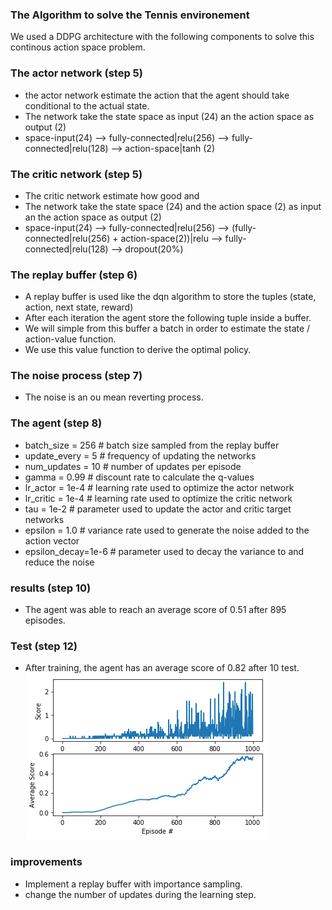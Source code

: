
### The Algorithm to solve the Tennis environement
We used a DDPG architecture with the following components to solve this continous action space problem.

### The actor network (step 5)
* the actor network estimate the action that the agent should take conditional to the actual state.
* The network take the state space as input (24) an the action space as output (2)
* space-input(24) --> fully-connected|relu(256) --> fully-connected|relu(128) --> action-space|tanh (2)

### The critic network (step 5)
* The critic network estimate how good and 
* The network take the state space (24) and the action space (2) as input an the action space as output (2)
* space-input(24) --> fully-connected|relu(256) --> (fully-connected|relu(256) + action-space(2))|relu -->  fully-connected|relu(128)
  --> dropout(20%)
### The replay buffer (step 6)

* A replay buffer is used like the dqn algorithm to store the tuples (state, action, next state, reward)
* After each iteration the agent store the following tuple inside a buffer.
* We will simple from this buffer a batch in order to estimate the state / action-value function.
* We use this value function to derive the optimal policy.

### The noise process (step 7)
* The noise is an ou mean reverting process. 

### The agent (step 8)

* batch_size  = 256   # batch size sampled from the replay buffer
* update_every = 5   # frequency of updating the networks
* num_updates = 10    # number of updates per episode
* gamma = 0.99        # discount rate to calculate the q-values
* lr_actor = 1e-4     # learning rate used to optimize the actor network
* lr_critic = 1e-4    # learning rate used to optimize the critic network
* tau = 1e-2          # parameter used to update the actor and critic target networks 
* epsilon = 1.0       # variance rate used to generate the noise added to the action vector
* epsilon_decay=1e-6  # parameter used to decay the variance to and reduce the noise

### results (step 10)
* The agent was able to reach an average score of 0.51 after 895 episodes.

### Test (step 12)
* After training, the agent has an average score of 0.82 after 10 test.
![alt text](https://github.com/fouad09/AI/blob/master/ddpg-tennis/reward.png)

### improvements

* Implement a replay buffer with importance sampling.
* change the number of updates during the learning step.
